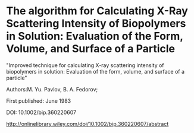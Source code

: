 # The algorithm for Calculating X-Ray Scattering Intensity of Biopolymers in Solution: Evaluation of the Form, Volume, and Surface of a Particle

"Improved technique for calculating X-ray scattering intensity of biopolymers in solution: Evaluation of the form, volume, and surface of a particle"

Authors:M. Yu. Pavlov, B. A. Fedorov;

First published: June 1983

DOI: 10.1002/bip.360220607

http://onlinelibrary.wiley.com/doi/10.1002/bip.360220607/abstract
